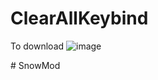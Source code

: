 ﻿# ClearAllKeybind

To download
![image](https://github.com/GoreBoxExtras/ClearAllKeybind/assets/154712260/de9989bf-b162-4a14-a85d-ea5d81b6e1af)
 
#   S n o w M o d  
 